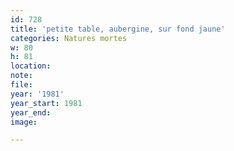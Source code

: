 ```yaml
---
id: 728
title: 'petite table, aubergine, sur fond jaune'
categories: Natures mortes
w: 80
h: 81
location:
note:
file:
year: '1981'
year_start: 1981
year_end:
image:

---
```


